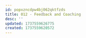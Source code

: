 ```yaml
---
id: popxzncdpw4bj062qktfzds
title: 012 - Feedback and Coaching
desc: ''
updated: 1737559626775
created: 1737559620572
---
```

